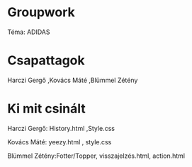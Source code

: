 # Groupwork
Téma: ADIDAS

# Csapattagok
Harczi Gergő ,Kovács Máté ,Blümmel Zétény

# Ki mit csinált

Harczi Gergő: History.html ,Style.css

Kovács Máté: yeezy.html , style.css

Blümmel Zétény:Fotter/Topper, visszajelzés.html, action.html